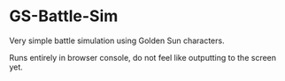 # GS-Battle-Sim
Very simple battle simulation using Golden Sun characters.

Runs entirely in browser console, do not feel like outputting to the screen yet.
